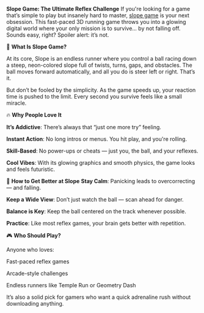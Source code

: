 **Slope Game: The Ultimate Reflex Challenge**
If you're looking for a game that’s simple to play but insanely hard to master, <a href="https://slope3.com">slope game</a> is your next obsession. This fast-paced 3D running game throws you into a glowing digital world where your only mission is to survive... by not falling off.
Sounds easy, right? Spoiler alert: it’s not.

🚀 **What Is Slope Game?**

At its core, Slope is an endless runner where you control a ball racing down a steep, neon-colored slope full of twists, turns, gaps, and obstacles. The ball moves forward automatically, and all you do is steer left or right. That’s it.

But don’t be fooled by the simplicity. As the game speeds up, your reaction time is pushed to the limit. Every second you survive feels like a small miracle.

🔥 **Why People Love It**

**It’s Addictive**: There’s always that “just one more try” feeling.


**Instant Action**: No long intros or menus. You hit play, and you're rolling.


**Skill-Based**: No power-ups or cheats — just you, the ball, and your reflexes.


**Cool Vibes**: With its glowing graphics and smooth physics, the game looks and feels futuristic.

🧠 **How to Get Better at Slope**
**Stay Calm**: Panicking leads to overcorrecting — and falling.


**Keep a Wide View**: Don’t just watch the ball — scan ahead for danger.


**Balance is Key**: Keep the ball centered on the track whenever possible.


**Practice**: Like most reflex games, your brain gets better with repetition.

🎮 **Who Should Play?**

Anyone who loves:

Fast-paced reflex games

Arcade-style challenges

Endless runners like Temple Run or Geometry Dash

It’s also a solid pick for gamers who want a quick adrenaline rush without downloading anything.


